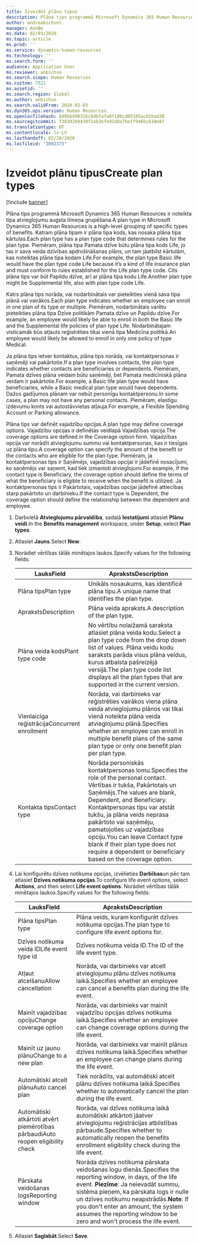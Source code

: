 ```yaml
---
title: Izveidot plānu tipus
description: Plāna tips programmā Microsoft Dynamics 365 Human Resources ir noteikta tipa atvieglojumu augsta līmeņa grupēšana. Katram plāna tipam ir plāna tipa kods, kas nosaka plāna tipa kārtulas.
author: andreabichsel
manager: AnnBe
ms.date: 02/03/2020
ms.topic: article
ms.prod: ''
ms.service: dynamics-human-resources
ms.technology: ''
ms.search.form: ''
audience: Application User
ms.reviewer: anbichse
ms.search.scope: Human Resources
ms.custom: 7521
ms.assetid: ''
ms.search.region: Global
ms.author: anbichse
ms.search.validFrom: 2020-02-03
ms.dyn365.ops.version: Human Resources
ms.openlocfilehash: 8d9bb490326c6dbfafa0f186cd05185ac01bad30
ms.sourcegitcommit: f38302b9430f2ab3efe91d0a7beff946bc610e8f
ms.translationtype: HT
ms.contentlocale: lv-LV
ms.lasthandoff: 02/28/2020
ms.locfileid: "3092373"
---
```

# <a name="create-plan-types"></a><span data-ttu-id="f3c4e-104">Izveidot plānu tipus</span><span class="sxs-lookup"><span data-stu-id="f3c4e-104">Create plan types</span></span>

[!include [banner](includes/preview-feature.md)]

<span data-ttu-id="f3c4e-105">Plāna tips programmā Microsoft Dynamics 365 Human Resources ir noteikta tipa atvieglojumu augsta līmeņa grupēšana.</span><span class="sxs-lookup"><span data-stu-id="f3c4e-105">A plan type in Microsoft Dynamics 365 Human Resources is a high-level grouping of specific types of benefits.</span></span> <span data-ttu-id="f3c4e-106">Katram plāna tipam ir plāna tipa kods, kas nosaka plāna tipa kārtulas.</span><span class="sxs-lookup"><span data-stu-id="f3c4e-106">Each plan type has a plan type code that determines rules for the plan type.</span></span> <span data-ttu-id="f3c4e-107">Piemēram, plāna tipa Pamata dzīve būtu plāna tipa kods Life, jo tas ir sava veida dzīvības apdrošināšanas plāns, un tam jāatbilst kārtulām, kas noteiktas plāna tipa kodam Life.</span><span class="sxs-lookup"><span data-stu-id="f3c4e-107">For example, the plan type Basic life would have the plan type code Life because it’s a kind of life insurance plan and must conform to rules established for the Life plan type code.</span></span> <span data-ttu-id="f3c4e-108">Cits plāna tips var būt Papildu dzīve, arī ar plāna tipa kodu Life.</span><span class="sxs-lookup"><span data-stu-id="f3c4e-108">Another plan type might be Supplemental life, also with plan type code Life.</span></span>

<span data-ttu-id="f3c4e-109">Katrs plāna tips norāda, vai nodarbinātais var pieteikties vienā sava tipa plānā vai vairākos.</span><span class="sxs-lookup"><span data-stu-id="f3c4e-109">Each plan type indicates whether an employee can enroll in one plan of its type or multiple.</span></span> <span data-ttu-id="f3c4e-110">Piemēram, nodarbinātais varētu pieteikties plāna tipa Dzīve politikām Pamata dzīve un Papildu dzīve.</span><span class="sxs-lookup"><span data-stu-id="f3c4e-110">For example, an employee would likely be able to enroll in both the Basic life and the Supplemental life policies of plan type Life.</span></span> <span data-ttu-id="f3c4e-111">Nodarbinātajam visticamāk būs atļauts reģistrēties tikai vienā tipa Medicīna politikā.</span><span class="sxs-lookup"><span data-stu-id="f3c4e-111">An employee would likely be allowed to enroll in only one policy of type Medical.</span></span>

<span data-ttu-id="f3c4e-112">Ja plāna tips ietver kontaktus, plāna tips norāda, vai kontaktpersonas ir saņēmēji vai pakārtotie.</span><span class="sxs-lookup"><span data-stu-id="f3c4e-112">If a plan type involves contacts, the plan type indicates whether contacts are beneficiaries or dependents.</span></span> <span data-ttu-id="f3c4e-113">Piemēram, Pamata dzīves plāna veidam būtu saņēmēji, bet Pamata medicīniskā plāna veidam ir pakārtotie.</span><span class="sxs-lookup"><span data-stu-id="f3c4e-113">For example, a Basic life plan type would have beneficiaries, while a Basic medical plan type would have dependents.</span></span> <span data-ttu-id="f3c4e-114">Dažos gadījumos plānam var nebūt personīgu kontaktpersonu.</span><span class="sxs-lookup"><span data-stu-id="f3c4e-114">In some cases, a plan may not have any personal contacts.</span></span> <span data-ttu-id="f3c4e-115">Piemēram, elastīgu izdevumu konts vai autostāvvietas atļauja.</span><span class="sxs-lookup"><span data-stu-id="f3c4e-115">For example, a Flexible Spending Account or Parking allowance.</span></span>

<span data-ttu-id="f3c4e-116">Plāna tips var definēt vajadzību opcijas.</span><span class="sxs-lookup"><span data-stu-id="f3c4e-116">A plan type may define coverage options.</span></span> <span data-ttu-id="f3c4e-117">Vajadzību opcijas ir definētas veidlapā Vajadzības opcija.</span><span class="sxs-lookup"><span data-stu-id="f3c4e-117">The coverage options are defined in the Coverage option form.</span></span> <span data-ttu-id="f3c4e-118">Vajadzības opcija var norādīt atvieglojumu summu vai kontaktpersonas, kas ir tiesīgas uz plāna tipu.</span><span class="sxs-lookup"><span data-stu-id="f3c4e-118">A coverage option can specify the amount of the benefit or the contacts who are eligible for the plan type.</span></span> <span data-ttu-id="f3c4e-119">Piemēram, ja kontaktpersonas tips ir Saņēmējs, vajadzības opcijai ir jādefinē nosacījumi, ko saņēmējs var saņemt, kad tiek izmantoti atvieglojumi.</span><span class="sxs-lookup"><span data-stu-id="f3c4e-119">For example, if the contact type is Beneficiary, the coverage option should define the terms of what the beneficiary is eligible to receive when the benefit is utilized.</span></span> <span data-ttu-id="f3c4e-120">Ja kontaktpersonas tips ir Pakārtotais, vajadzības opcijai jādefinē attiecības starp pakārtoto un darbinieku.</span><span class="sxs-lookup"><span data-stu-id="f3c4e-120">If the contact type is Dependent, the coverage option should define the relationship between the dependent and employee.</span></span> 

1. <span data-ttu-id="f3c4e-121">Darbvietā **Atvieglojumu pārvaldība**, sadaļā **Iestatījumi** atlasiet **Plānu veidi**.</span><span class="sxs-lookup"><span data-stu-id="f3c4e-121">In the **Benefits management** workspace, under **Setup**, select **Plan types**.</span></span>

2. <span data-ttu-id="f3c4e-122">Atlasiet **Jauns**.</span><span class="sxs-lookup"><span data-stu-id="f3c4e-122">Select **New**.</span></span>

3. <span data-ttu-id="f3c4e-123">Norādiet vērtības tālāk minētajos laukos.</span><span class="sxs-lookup"><span data-stu-id="f3c4e-123">Specify values for the following fields:</span></span>

   | <span data-ttu-id="f3c4e-124">Lauks</span><span class="sxs-lookup"><span data-stu-id="f3c4e-124">Field</span></span> | <span data-ttu-id="f3c4e-125">Apraksts</span><span class="sxs-lookup"><span data-stu-id="f3c4e-125">Description</span></span> |
   | --- | --- |
   | <span data-ttu-id="f3c4e-126">Plāna tips</span><span class="sxs-lookup"><span data-stu-id="f3c4e-126">Plan type</span></span> | <span data-ttu-id="f3c4e-127">Unikāls nosaukums, kas identificē plāna tipu.</span><span class="sxs-lookup"><span data-stu-id="f3c4e-127">A unique name that identifies the plan type.</span></span> |
   | <span data-ttu-id="f3c4e-128">Apraksts</span><span class="sxs-lookup"><span data-stu-id="f3c4e-128">Description</span></span> | <span data-ttu-id="f3c4e-129">Plāna veida apraksts.</span><span class="sxs-lookup"><span data-stu-id="f3c4e-129">A description of the plan type.</span></span> |
   | <span data-ttu-id="f3c4e-130">Plāna veida kods</span><span class="sxs-lookup"><span data-stu-id="f3c4e-130">Plant type code</span></span> | <span data-ttu-id="f3c4e-131">No vērtību nolaižamā saraksta atlasiet plāna veida kodu.</span><span class="sxs-lookup"><span data-stu-id="f3c4e-131">Select a plan type code from the drop down list of values.</span></span> <span data-ttu-id="f3c4e-132">Plāna veidu kodu saraksts parāda visus plāna veidus, kurus atbalsta pašreizējā versijā.</span><span class="sxs-lookup"><span data-stu-id="f3c4e-132">The plan type code list displays all the plan types that are supported in the current version.</span></span> |
   | <span data-ttu-id="f3c4e-133">Vienlaicīga reģistrācija</span><span class="sxs-lookup"><span data-stu-id="f3c4e-133">Concurrent enrollment</span></span> | <span data-ttu-id="f3c4e-134">Norāda, vai darbinieks var reģistrēties vairākos viena plāna veida atvieglojumu plānos vai tikai vienā noteikta plāna veida atvieglojumu plānā.</span><span class="sxs-lookup"><span data-stu-id="f3c4e-134">Specifies whether an employee can enroll in multiple benefit plans of the same plan type or only one benefit plan per plan type.</span></span> |
   | <span data-ttu-id="f3c4e-135">Kontakta tips</span><span class="sxs-lookup"><span data-stu-id="f3c4e-135">Contact type</span></span> | <span data-ttu-id="f3c4e-136">Norāda personiskās kontaktpersonas lomu.</span><span class="sxs-lookup"><span data-stu-id="f3c4e-136">Specifies the role of the personal contact.</span></span> <span data-ttu-id="f3c4e-137">Vērtības ir tukša, Pakārtotais un Saņēmējs.</span><span class="sxs-lookup"><span data-stu-id="f3c4e-137">The values are blank, Dependent, and Beneficiary.</span></span> <span data-ttu-id="f3c4e-138">Kontaktpersonas tipu var atstāt tukšu, ja plāna veids neprasa pakārtoto vai saņēmēju, pamatojoties uz vajadzības opciju.</span><span class="sxs-lookup"><span data-stu-id="f3c4e-138">You can leave Contact type blank if their plan type does not require a dependent or beneficiary based on the coverage option.</span></span> |

4. <span data-ttu-id="f3c4e-139">Lai konfigurētu dzīves notikuma opcijas, izvēlieties **Darbības**un pēc tam atlasiet **Dzīves notikuma opcijas**.</span><span class="sxs-lookup"><span data-stu-id="f3c4e-139">To configure life event options, select **Actions**, and then select **Life event options**.</span></span> <span data-ttu-id="f3c4e-140">Norādiet vērtības tālāk minētajos laukos.</span><span class="sxs-lookup"><span data-stu-id="f3c4e-140">Specify values for the following fields:</span></span>

   | <span data-ttu-id="f3c4e-141">Lauks</span><span class="sxs-lookup"><span data-stu-id="f3c4e-141">Field</span></span> | <span data-ttu-id="f3c4e-142">Apraksts</span><span class="sxs-lookup"><span data-stu-id="f3c4e-142">Description</span></span> |
   | --- | --- |
   | <span data-ttu-id="f3c4e-143">Plāna tips</span><span class="sxs-lookup"><span data-stu-id="f3c4e-143">Plan type</span></span> | <span data-ttu-id="f3c4e-144">Plāna veids, kuram konfigurēt dzīves notikuma opcijas.</span><span class="sxs-lookup"><span data-stu-id="f3c4e-144">The plan type to configure life event options for.</span></span> |
   | <span data-ttu-id="f3c4e-145">Dzīves notikuma veida ID</span><span class="sxs-lookup"><span data-stu-id="f3c4e-145">Life event type id</span></span> | <span data-ttu-id="f3c4e-146">Dzīves notikuma veida ID.</span><span class="sxs-lookup"><span data-stu-id="f3c4e-146">The ID of the life event type.</span></span> |
   | <span data-ttu-id="f3c4e-147">Atļaut atcelšanu</span><span class="sxs-lookup"><span data-stu-id="f3c4e-147">Allow cancellation</span></span> | <span data-ttu-id="f3c4e-148">Norāda, vai darbinieks var atcelt atvieglojumu plānu dzīves notikuma laikā.</span><span class="sxs-lookup"><span data-stu-id="f3c4e-148">Specifies whether an employee can cancel a benefits plan during the life event.</span></span> |
   |<span data-ttu-id="f3c4e-149">Mainīt vajadzības opciju</span><span class="sxs-lookup"><span data-stu-id="f3c4e-149">Change coverage option</span></span> | <span data-ttu-id="f3c4e-150">Norāda, vai darbinieks var mainīt vajadzību opcijas dzīves notikuma laikā.</span><span class="sxs-lookup"><span data-stu-id="f3c4e-150">Specifies whether an employee can change coverage options during the life event.</span></span> |
   | <span data-ttu-id="f3c4e-151">Mainīt uz jaunu plānu</span><span class="sxs-lookup"><span data-stu-id="f3c4e-151">Change to a new plan</span></span> | <span data-ttu-id="f3c4e-152">Norāda, vai darbinieks var mainīt plānus dzīves notikuma laikā.</span><span class="sxs-lookup"><span data-stu-id="f3c4e-152">Specifies whether an employee can change plans during the life event.</span></span> |
   | <span data-ttu-id="f3c4e-153">Automātiski atcelt plānu</span><span class="sxs-lookup"><span data-stu-id="f3c4e-153">Auto cancel plan</span></span> |<span data-ttu-id="f3c4e-154">Tiek norādīts, vai automātiski atcelt plānu dzīves notikuma laikā.</span><span class="sxs-lookup"><span data-stu-id="f3c4e-154">Specifies whether to automatically cancel the plan during the life event.</span></span> |
   | <span data-ttu-id="f3c4e-155">Automātiski atkārtoti atvērt piemērotības pārbaudi</span><span class="sxs-lookup"><span data-stu-id="f3c4e-155">Auto reopen eligibility check</span></span> | <span data-ttu-id="f3c4e-156">Norāda, vai dzīves notikuma laikā automātiski atkārtoti jāatver atvieglojumu reģistrācijas atbilstības pārbaude.</span><span class="sxs-lookup"><span data-stu-id="f3c4e-156">Specifies whether to automatically reopen the benefits enrollment eligibility check during the life event.</span></span> |
   | <span data-ttu-id="f3c4e-157">Pārskata veidošanas logs</span><span class="sxs-lookup"><span data-stu-id="f3c4e-157">Reporting window</span></span> | <span data-ttu-id="f3c4e-158">Norāda dzīves notikuma pārskata veidošanas logu dienās.</span><span class="sxs-lookup"><span data-stu-id="f3c4e-158">Specifies the reporting window, in days, of the life event.</span></span> <span data-ttu-id="f3c4e-159">**Piezīme**: Ja neievadāt summu, sistēma pieņem, ka pārskata logs ir nulle un dzīves notikumu neapstrādās.</span><span class="sxs-lookup"><span data-stu-id="f3c4e-159">**Note**: If you don't enter an amount, the system assumes the reporting window to be zero and won't process the life event.</span></span> |

5. <span data-ttu-id="f3c4e-160">Atlasiet **Saglabāt**.</span><span class="sxs-lookup"><span data-stu-id="f3c4e-160">Select **Save**.</span></span> 
